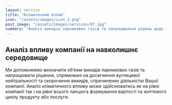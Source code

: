```yaml
---
layout: service
title: "Кліматичний вплив"
icon: "/assets/images/icon_1.png"
post_image: "/assets/images/services/07.jpg"
summary: "Аналіз викидів парникових газів та напрацювання рішень щодо їх скорочення"
---
```


## Аналіз впливу компанії на навколишнє середовище

Ми допоможемо визначити об’єми викидів парникових газів та напрацювати рішення, спрямовані на досягнення вуглецевої нейтральності та скорочення викидів, спричинених діяльністю Вашої компанії. Аналіз кліматичного впливу може здійснюватись як на рівні компанії так і на рівні всього ланцюга формування вартості та життєвого циклу продукту або послуги.
